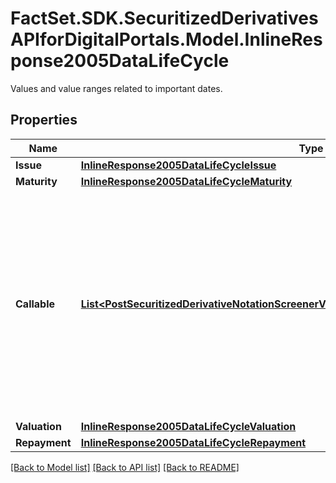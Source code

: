 # FactSet.SDK.SecuritizedDerivativesAPIforDigitalPortals.Model.InlineResponse2005DataLifeCycle
Values and value ranges related to important dates.

## Properties

Name | Type | Description | Notes
------------ | ------------- | ------------- | -------------
**Issue** | [**InlineResponse2005DataLifeCycleIssue**](InlineResponse2005DataLifeCycleIssue.md) |  | [optional] 
**Maturity** | [**InlineResponse2005DataLifeCycleMaturity**](InlineResponse2005DataLifeCycleMaturity.md) |  | [optional] 
**Callable** | [**List&lt;PostSecuritizedDerivativeNotationScreenerValueRangesGetDataLifeCycleCallableItems&gt;**](PostSecuritizedDerivativeNotationScreenerValueRangesGetDataLifeCycleCallableItems.md) | Indicates whether callable and non-callable securitized derivatives are among the results. A callable securitized derivative is one that may be redeemed by the issuer prior to maturity. | [optional] 
**Valuation** | [**InlineResponse2005DataLifeCycleValuation**](InlineResponse2005DataLifeCycleValuation.md) |  | [optional] 
**Repayment** | [**InlineResponse2005DataLifeCycleRepayment**](InlineResponse2005DataLifeCycleRepayment.md) |  | [optional] 

[[Back to Model list]](../README.md#documentation-for-models) [[Back to API list]](../README.md#documentation-for-api-endpoints) [[Back to README]](../README.md)

